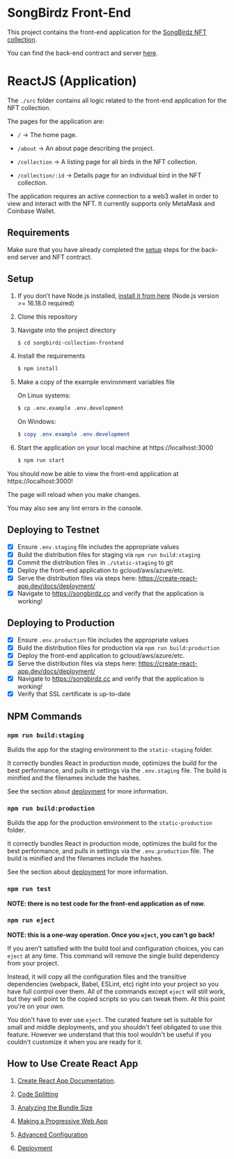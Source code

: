# SongBirdz Front-End

This project contains the front-end application for the [SongBirdz NFT collection](https://songbirdz.cc).

You can find the back-end contract and server [here](https://github.com/dry-tortuga/songbirdz-collection-backend).

# ReactJS (Application)

The `./src` folder contains all logic related to the front-end application for the NFT collection.

The pages for the application are:

- `/` -> The home page.

- `/about` -> An about page describing the project.

- `/collection` -> A listing page for all birds in the NFT collection.

- `/collection/:id` -> Details page for an individual bird in the NFT collection.

The application requires an active connection to a web3 wallet in order to view and interact with the NFT. It currently supports only MetaMask and Coinbase Wallet.

## Requirements

Make sure that you have already completed the [setup](https://github.com/dry-tortuga/songbirdz-collection-backend/tree/main#setup) steps for the back-end server and NFT contract.

## Setup

1. If you don’t have Node.js installed, [install it from here](https://nodejs.org/en/) (Node.js version >= 16.18.0 required)

2. Clone this repository

3. Navigate into the project directory

	```bash
	$ cd songbirdz-collection-frontend
	```

4. Install the requirements

	```bash
	$ npm install
	```

5. Make a copy of the example environment variables file

	On Linux systems: 
	```bash
	$ cp .env.example .env.development
	```
	On Windows:
	```powershell
	$ copy .env.example .env.development
	```

6. Start the application on your local machine at https://localhost:3000

	```bash
	$ npm run start
	```

You should now be able to view the front-end application at https://localhost:3000!

The page will reload when you make changes.

You may also see any lint errors in the console.

## Deploying to Testnet

- [x] Ensure `.env.staging` file includes the appropriate values
- [x] Build the distribution files for staging via `npm run build:staging`
- [x] Commit the distribution files in `./static-staging` to git
- [x] Deploy the front-end application to gcloud/aws/azure/etc.
- [x] Serve the distribution files via steps here: https://create-react-app.dev/docs/deployment/
- [x] Navigate to https://songbirdz.cc and verify that the application is working!

## Deploying to Production

- [x] Ensure `.env.production` file includes the appropriate values
- [x] Build the distribution files for production via `npm run build:production`
- [x] Deploy the front-end application to gcloud/aws/azure/etc.
- [x] Serve the distribution files via steps here: https://create-react-app.dev/docs/deployment/
- [x] Navigate to https://songbirdz.cc and verify that the application is working!
- [x] Verify that SSL certificate is up-to-date

## NPM Commands

### `npm run build:staging`

Builds the app for the staging environment to the `static-staging` folder.

It correctly bundles React in production mode, optimizes the build for the best performance, and pulls in settings via the `.env.staging` file. The build is minified and the filenames include the hashes.

See the section about [deployment](https://facebook.github.io/create-react-app/docs/deployment) for more information.

### `npm run build:production`

Builds the app for the production environment to the `static-production` folder.

It correctly bundles React in production mode, optimizes the build for the best performance, and pulls in settings via the `.env.production` file. The build is minified and the filenames include the hashes.

See the section about [deployment](https://facebook.github.io/create-react-app/docs/deployment) for more information.

### `npm run test`

**NOTE: there is no test code for the front-end application as of now.**

### `npm run eject`

**NOTE: this is a one-way operation. Once you `eject`, you can't go back!**

If you aren't satisfied with the build tool and configuration choices, you can `eject` at any time. This command will remove the single build dependency from your project.

Instead, it will copy all the configuration files and the transitive dependencies (webpack, Babel, ESLint, etc) right into your project so you have full control over them. All of the commands except `eject` will still work, but they will point to the copied scripts so you can tweak them. At this point you're on your own.

You don't have to ever use `eject`. The curated feature set is suitable for small and middle deployments, and you shouldn't feel obligated to use this feature. However we understand that this tool wouldn't be useful if you couldn't customize it when you are ready for it.

## How to Use Create React App

1. [Create React App Documentation](https://facebook.github.io/create-react-app/docs/getting-started).

2. [Code Splitting](https://facebook.github.io/create-react-app/docs/code-splitting)

3. [Analyzing the Bundle Size](https://facebook.github.io/create-react-app/docs/analyzing-the-bundle-size)

4. [Making a Progressive Web App](https://facebook.github.io/create-react-app/docs/making-a-progressive-web-app)

5. [Advanced Configuration](https://facebook.github.io/create-react-app/docs/advanced-configuration)

6. [Deployment](https://facebook.github.io/create-react-app/docs/deployment)
